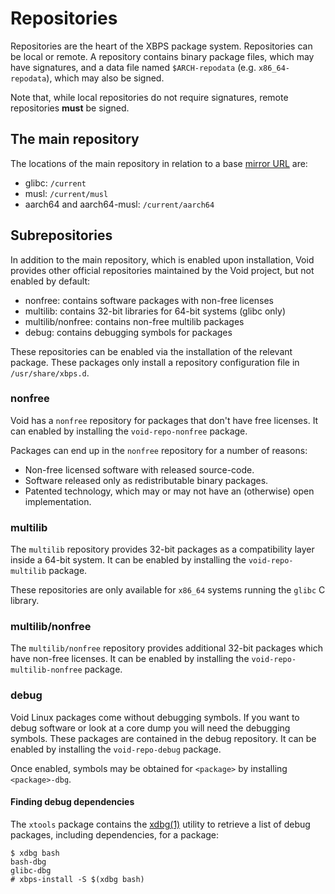 # Repositories

Repositories are the heart of the XBPS package system. Repositories can be local
or remote. A repository contains binary package files, which may have
signatures, and a data file named `$ARCH-repodata` (e.g. `x86_64-repodata`),
which may also be signed.

Note that, while local repositories do not require signatures, remote
repositories **must** be signed.

## The main repository

The locations of the main repository in relation to a base [mirror
URL](./mirrors/index.md) are:

- glibc: `/current`
- musl: `/current/musl`
- aarch64 and aarch64-musl: `/current/aarch64`

## Subrepositories

In addition to the main repository, which is enabled upon installation, Void
provides other official repositories maintained by the Void project, but not
enabled by default:

- nonfree: contains software packages with non-free licenses
- multilib: contains 32-bit libraries for 64-bit systems (glibc only)
- multilib/nonfree: contains non-free multilib packages
- debug: contains debugging symbols for packages

These repositories can be enabled via the installation of the relevant package.
These packages only install a repository configuration file in
`/usr/share/xbps.d`.

### nonfree

Void has a `nonfree` repository for packages that don't have free licenses. It
can enabled by installing the `void-repo-nonfree` package.

Packages can end up in the `nonfree` repository for a number of reasons:

- Non-free licensed software with released source-code.
- Software released only as redistributable binary packages.
- Patented technology, which may or may not have an (otherwise) open
   implementation.

### multilib

The `multilib` repository provides 32-bit packages as a compatibility layer
inside a 64-bit system. It can be enabled by installing the `void-repo-multilib`
package.

These repositories are only available for `x86_64` systems running the `glibc` C
library.

### multilib/nonfree

The `multilib/nonfree` repository provides additional 32-bit packages which have
non-free licenses. It can be enabled by installing the
`void-repo-multilib-nonfree` package.

### debug

Void Linux packages come without debugging symbols. If you want to debug
software or look at a core dump you will need the debugging symbols. These
packages are contained in the debug repository. It can be enabled by installing
the `void-repo-debug` package.

Once enabled, symbols may be obtained for `<package>` by installing
`<package>-dbg`.

#### Finding debug dependencies

The `xtools` package contains the [xdbg(1)](https://man.voidlinux.org/xtools.1)
utility to retrieve a list of debug packages, including dependencies, for a
package:

```
$ xdbg bash
bash-dbg
glibc-dbg
# xbps-install -S $(xdbg bash)
```
